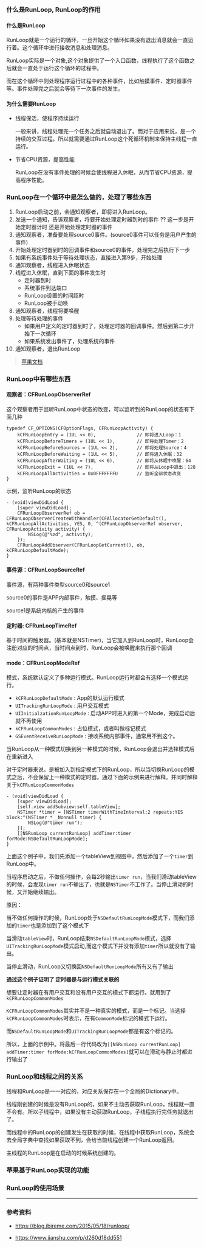 
### 什么是RunLoop, RunLoop的作用

#### 什么是RunLoop

RunLoop就是一个运行的循环，一旦开始这个循环如果没有退出消息就会一直运行着。这个循环中进行接收消息和处理消息。

RunLoop实际是一个对象,这个对象提供了一个入口函数，线程执行了这个函数之后就会一直处于运行这个循环的过程中。

而在这个循环中则处理程序运行过程中的各种事件，比如触摸事件、定时器事件等。事件处理完之后就会等待下一次事件的发生。

#### 为什么需要RunLoop

* 线程保活，使程序持续运行

    一般来讲，线程处理完一个任务之后就自动退出了。而对于应用来说，是一个持续的交互过程。所以就需要通过RunLoop这个死循环机制来保持主线程一直运行。

* 节省CPU资源，提高性能

    RunLoop在没有事件处理的时候会使线程进入休眠，从而节省CPU资源，提高程序性能。

### RunLoop在一个循环中是怎么做的，处理了哪些东西

1. RunLoop启动之前，会通知观察者，即将进入RunLoop。
2. 发送一个通知，告诉观察者，将要开始处理定时器到时的事件  ?? 这一步是开始定时器计时 还是开始处理定时器的事件
3. 通知观察者，准备要处理source0事件。(source0事件可以任务是用户产生的事件)
4. 开始处理定时器到时的回调事件和source0的事件，处理完之后执行下一步
5. 如果有系统事件处于等待处理状态，直接进入第9步，开始处理
6. 通知观察者，线程进入休眠状态
7. 线程进入休眠，直到下面的事件发生时
    * 定时器到时
    * 系统事件到达端口
    * RunLoop设置的时间超时
    * RunLoop被手动唤
8. 通知观察者，线程将要唤醒
9. 处理等待处理的事件
    * 如果用户定义的定时器到时了，处理定时器的回调事件。然后到第二步开始下一次循环
    * 如果系统发出事件了，处理系统的事件
10. 通知观察者，退出RunLoop

> [苹果文档](https://developer.apple.com/library/archive/documentation/Cocoa/Conceptual/Multithreading/RunLoopManagement/RunLoopManagement.html#//apple_ref/doc/uid/10000057i-CH16-SW23)

### RunLoop中有哪些东西 

#### 观察者：CFRunLoopObserverRef

这个观察者用于监听RunLoop中状态的改变，可以监听到的RunLoop的状态有下面几种

```
typedef CF_OPTIONS(CFOptionFlags, CFRunLoopActivity) {
    kCFRunLoopEntry = (1UL << 0),               // 即将进入Loop：1
    kCFRunLoopBeforeTimers = (1UL << 1),        // 即将处理Timer：2    
    kCFRunLoopBeforeSources = (1UL << 2),       // 即将处理Source：4
    kCFRunLoopBeforeWaiting = (1UL << 5),       // 即将进入休眠：32
    kCFRunLoopAfterWaiting = (1UL << 6),        // 即将从休眠中唤醒：64
    kCFRunLoopExit = (1UL << 7),                // 即将从Loop中退出：128
    kCFRunLoopAllActivities = 0x0FFFFFFFU       // 监听全部状态改变  
}
```

示例，监听RunLoop的状态
```
- (void)viewDidLoad {
    [super viewDidLoad];
    CFRunLoopObserverRef ob = CFRunLoopObserverCreateWithHandler(CFAllocatorGetDefault(), kCFRunLoopAllActivities, YES, 0, ^(CFRunLoopObserverRef observer, CFRunLoopActivity activity) {
        NSLog(@"%zd", activity);
    });
    CFRunLoopAddObserver(CFRunLoopGetCurrent(), ob, kCFRunLoopDefaultMode);
}
```

#### 事件源：CFRunLoopSourceRef

事件源，有两种事件类型source0和source1

source0的事件是APP内部事件，触摸、摇晃等

source1是系统内核的产生的事件

#### 定时器: CFRunLoopTimeRef 

基于时间的触发器。(基本就是NSTimer)，当它加入到RunLoop时，RunLoop会注册对应的时间点，当时间点到时，RunLoop会被唤醒来执行那个回调

#### mode：CFRunLoopModeRef

模式，系统默认定义了多种运行模式。RunLoop运行时都会有选择一个模式运行。

* `kCFRunLoopDefaultMode` : App的默认运行模式
* `UITrackingRunLoopMode` : 用户交互模式
* `UIInitialzationRunLoopMode` : 启动APP时进入的第一个Mode，完成启动后就不再使用
* `kCFRunLoopCommonModes` : 占位模式，或者叫做标记模式
* `GSEventReceiveRunLoopMode` : 接收系统内部事件，通常用不到这个。

当RunLoop从一种模式切换到另一种模式的时候，RunLoop会退出并选择模式后在重新进入

对于定时器来说，是被加入到指定模式下的RunLoop，所以当切换RunLoop的模式之后，不会保留上一种模式的定时器。通过下面的示例来进行解释。并同时解释关于`kCFRunLoopCommonModes`

```
- (void)viewDidLoad {
    [super viewDidLoad];
    [self.view addSubview:self.tableView];
    NSTimer *timer = [NSTimer timerWithTimeInterval:2 repeats:YES block:^(NSTimer * _Nonnull timer) {
        NSLog(@"timer run");
    }];
    [[NSRunLoop currentRunLoop] addTimer:timer forMode:NSDefaultRunLoopMode];
}
```
上面这个例子中，我们先添加一个tableView到视图中，然后添加了一个`timer`到RunLoop中。

当程序启动之后，不做任何操作，会每2秒输出`timer run`，当我们滑动tableView的时候，会发现`timer run`不输出了，也就是`NSTimer`不工作了。当停止滑动的时候，又开始继续输出。

原因：

当不做任何操作的时候，RunLoop处于`NSDefaultRunLoopMode`模式下，而我们添加的`timer`也是添加到了这个模式下

当滑动`tableView`时，RunLoop结束`NSDefaultRunLoopMode`模式，选择`UITrackingRunLoopMode`模式启动,而这个模式下并没有添加`timer`所以就没有了输出。

当停止滑动，RunLoop又切换回`NSDefaultRunLoopMode`所有又有了输出

**通过这个例子证明了 定时器是与运行模式关联的**

想要让定时器在有用户交互和没有用户交互的模式下都运行。就用到了`kCFRunLoopCommonModes`

`KCFRunLoopCommonModes`其实并不是一种真实的模式，而是一个标记。当选择`kCFRunLoopCommonModes`时表示，在有`CommonMode`标记的模式下运行。

而`NSDefaultRunLoopMode`和`UITrackingRunLoopMode`都是有这个标记的。

所以，上面的示例中。将最后一行代码改为`[[NSRunLoop currentRunLoop] addTimer:timer forMode:kCFRunLoopCommonModes]`就可以在滑动与静止时都进行输出了

### RunLoop和线程之间的关系

线程和RunLoop是一一对应的，对应关系保存在一个全局的Dictionary中。

线程刚创建的时候是没有RunLoop的，如果不主动去获取RunLoop，线程就一直不会有。所以子线程中，如果没有主动获取RunLoop，子线程执行完任务就退出了。

而线程中的RunLoop的创建发生在获取的时候，在线程中获取RunLoop，系统会去全局字典中查找如果获取不到，会给当前线程创建一个RunLoop返回。

主线程的RunLoop是在启动的时候系统创建的。

### 苹果基于RunLoop实现的功能

### RunLoop的使用场景

***

### 参考资料

* https://blog.ibireme.com/2015/05/18/runloop/

* https://www.jianshu.com/p/d260d18dd551